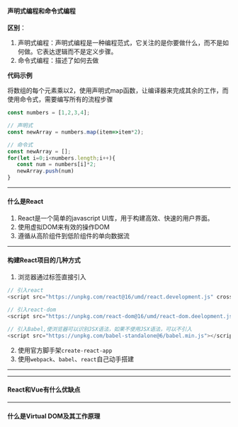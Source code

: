 #### 声明式编程和命令式编程

**区别**：
1. 声明式编程：声明式编程是一种编程范式，它关注的是你要做什么，而不是如何做。它表达逻辑而不是定义步骤。
2. 命令式编程：描述了如何去做


**代码示例**

将数组的每个元素乘以2，使用声明式map函数，让编译器来完成其余的工作，而使用命令式，需要编写所有的流程步骤
```javascript
const numbers = [1,2,3,4];

// 声明式
const newArray = numbers.map(item=>item*2);

// 命令式
const newArray = [];
for(let i=0;i<numbers.length;i++){
   const num = numbers[i]*2;
   newArray.push(num) 
}
```

---

#### 什么是React

1. React是一个简单的javascript UI库，用于构建高效、快速的用户界面。
2. 使用虚拟DOM来有效的操作DOM
3. 遵循从高阶组件到低阶组件的单向数据流

---

#### 构建React项目的几种方式

1. 浏览器通过标签直接引入
```javascript
// 引入react
<script src="https://unpkg.com/react@16/umd/react.development.js" crossorigin></script>

// 引入react-dom
<script src="https://unpkg.com/react-dom@16/umd/react-dom.deelopment.js" crossorigin></script>

// 引入Babel,使浏览器可以识别JSX语法，如果不使用JSX语法，可以不引入
<script src="https://unpkg.com/babel-standalone@6/babel.min.js"></script>
```

2. 使用官方脚手架<code>create-react-app</code>
3. 使用<code>webpack</code>、<code>babel</code>、<code>react</code>自己动手搭建

---




---

#### React和Vue有什么优缺点

---

#### 什么是Virtual DOM及其工作原理
